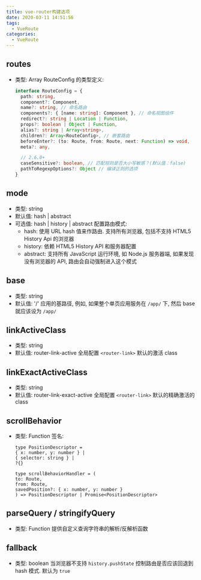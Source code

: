 ```yaml
---
title: vue-router构建选项
date: 2020-03-11 14:51:56
tags:
  - VueRoute
categories:
  - VueRoute
---
```


## routes

- 类型: Array<RouteConfig>
  RouteConfig 的类型定义:

  ```ts
  interface RouteConfig = {
    path: string,
    component?: Component,
    name?: string, // 命名路由
    components?: { [name: string]: Component }, // 命名视图组件
    redirect?: string | Location | Function,
    props?: boolean | Object | Function,
    alias?: string | Array<string>,
    children?: Array<RouteConfig>, // 嵌套路由
    beforeEnter?: (to: Route, from: Route, next: Function) => void,
    meta?: any,

    // 2.6.0+
    caseSensitive?: boolean, // 匹配规则是否大小写敏感？(默认值：false)
    pathToRegexpOptions?: Object // 编译正则的选项
  }
  ```

## mode

- 类型: string
- 默认值: hash | abstract
- 可选值: hash | history | abstract
  配置路由模式:
  - hash: 使用 URL hash 值来作路由. 支持所有浏览器, 包括不支持 HTML5 History Api 的浏览器
  - history: 依赖 HTML5 History API 和服务器配置
  - abstract: 支持所有 JavaScript 运行环境, 如 Node.js 服务器端, 如果发现没有浏览器的 API, 路由会自动强制进入这个模式

## base

- 类型: string
- 默认值: '/'
  应用的基路径, 例如, 如果整个单页应用服务在 `/app/` 下, 然后 base 就应该设为 `/app/`

## linkActiveClass

- 类型: string
- 默认值: router-link-active
  全局配置 `<router-link>` 默认的激活 class

## linkExactActiveClass

- 类型: string
- 默认值: router-link-exact-active
  全局配置 `<router-link>` 默认的精确激活的 class

## scrollBehavior

- 类型: Function
  签名:

  ```
  type PositionDescriptor =
  { x: number, y: number } |
  { selector: string } |
  ?{}

  type scrollBehaviorHandler = (
  to: Route,
  from: Route,
  savedPosition?: { x: number, y: number }
  ) => PositionDescriptor | Promise<PositionDescriptor>

  ```

## parseQuery / stringifyQuery

- 类型: Function
  提供自定义查询字符串的解析/反解析函数

## fallback

- 类型: boolean
  当浏览器不支持 `history.pushState` 控制路由是否应该回退到 hash 模式. 默认为 `true`
